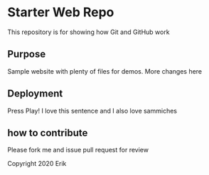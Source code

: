 # Starter Web Repo

This repository is for showing how Git and GitHub work

## Purpose

Sample website with plenty of files for demos. More changes here 

## Deployment

Press Play! I love this sentence and I also love sammiches

## how to contribute

Please fork me and issue pull request for review


Copyright 2020 Erik
